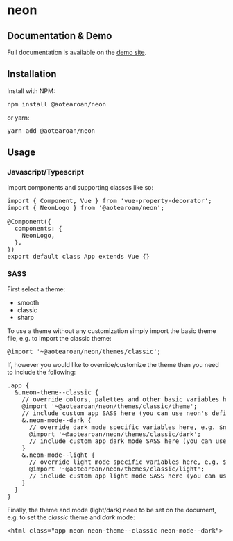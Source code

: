 # neon

## Documentation & Demo
Full documentation is available on the [demo site](https://aotearoan.github.io/neon/).

## Installation
Install with NPM:
<pre>npm install @aotearoan/neon</pre>
or yarn:
<pre>yarn add @aotearoan/neon</pre>

## Usage

### Javascript/Typescript
Import components and supporting classes like so:
<pre>
import { Component, Vue } from 'vue-property-decorator';
import { NeonLogo } from '@aotearoan/neon';

@Component({
  components: {
    NeonLogo,
  },
})
export default class App extends Vue {}
</pre>

### SASS
First select a theme:
<ul>
  <li>smooth</li>
  <li>classic</li>
  <li>sharp</li>
</ul>
<p>To use a theme without any customization simply import the basic theme file, e.g. to import the classic theme:</p>
<pre>
@import '~@aotearoan/neon/themes/classic';
</pre>
<p>If, however you would like to override/customize the theme then you need to include the following:</p>
<pre>
.app {
  &.neon-theme--classic {
    // override colors, palettes and other basic variables here BEFORE importing the theme, e.g. $neon-color-primary: #bada55
    @import '~@aotearoan/neon/themes/classic/theme';
    // include custom app SASS here (you can use neon's defined variables, mixins and functions)
    &.neon-mode--dark {
      // override dark mode specific variables here, e.g. $neon-border-color: #bada55
      @import '~@aotearoan/neon/themes/classic/dark';
      // include custom app dark mode SASS here (you can use neon's defined variables, mixins and functions)
    }
    &.neon-mode--light {
      // override light mode specific variables here, e.g. $neon-border-color: #bada55
      @import '~@aotearoan/neon/themes/classic/light';
      // include custom app light mode SASS here (you can use neon's defined variables, mixins and functions)
    }
  }
}
</pre>

Finally, the theme and mode (light/dark) need to be set on the document, e.g. to set the <em>classic</em> theme and <em>dark</em> mode:
<pre>&lt;html class="app neon neon-theme--classic neon-mode--dark"&gt;</pre>
